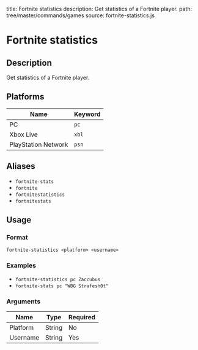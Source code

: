 title: Fortnite statistics
description: Get statistics of a Fortnite player.
path: tree/master/commands/games
source: fortnite-statistics.js

# Fortnite statistics

## Description

Get statistics of a Fortnite player.

## Platforms

| Name                | Keyword |
|---------------------|---------|
| PC                  | `pc`    |
| Xbox Live           | `xbl`   |
| PlayStation Network | `psn`   |

## Aliases

* `fortnite-stats`
* `fortnite`
* `fortnitestatistics`
* `fortnitestats`

## Usage

### Format

`fortnite-statistics <platform> <username>`

### Examples

* `fortnite-statistics pc Zaccubus`
* `fortnite-stats pc "WBG Strafesh0t"`

### Arguments

| Name     | Type   | Required |
|----------|--------|----------|
| Platform | String | No       |
| Username | String | Yes      |
